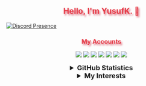 <h2 align="center" style="color:#e63946;text-shadow: 3px 4px 4px rgba(205, 50, 70, 0.7);">Hello, I'm YusufK. 👋</h2>

</div>

[![Discord Presence](https://lanyard-profile-readme.vercel.app/api/466938634583670794)](https://discord.com/users/466938634583670794)  

<h3 align="center" style="color:#e63946;text-shadow: 3px 4px 4px rgba(205, 50, 70, 0.7);">My Accounts</h3>
<p align="center">
<a href="https://discord.com/users/466938634583670794" target"blank_"><img src="https://img.shields.io/badge/discord%20-7289DA.svg?&style=for-the-badge&logo=discord&logoColor=white"></a>
<a href="https://github.com/yusufk0" target"blank_"><img src="https://img.shields.io/badge/GitHub%20-191717.svg?&style=for-the-badge&logo=github&logoColor=white"></a>
<a href="https://www.instagram.com/yusufkstl/" target"blank_"><img src="https://img.shields.io/badge/INSTAGRAM%20-DC3175.svg?&style=for-the-badge&logo=instagram&logoColor=white"></a>
<a href="https://twitter.com/yusufkstll/" target"blank_"><img src="https://img.shields.io/badge/TWİTTER%20-DC3175.svg?&style=for-the-badge&logo=twitter&logoColor=white"></a>
<a href="https://open.spotify.com/user/coy3xk1emd9z97qlezwpezuui" target"blank_"><img src="https://img.shields.io/badge/Spotify%20-1ed760.svg?&style=for-the-badge&logo=spotify&logoColor=white"></a>
<a href="https://steamcommunity.com/id/yyusufbey/" target"blank_"><img src="https://img.shields.io/badge/steam%20-171a21.svg?&style=for-the-badge&logo=steam&logoColor=white"></a>
<a href="https://discord.gg/GY5z6SGpwd" target"blank_"><img src="https://img.shields.io/discord/706851849705095182?style=for-the-badge&color=7289da&label=YusufK&logo=node.js&logoColor=white"></a>
<br>
</p>

<details align="center">
  <summary style="font-weight: bold; font-size: 18px">GitHub Statistics</summary>
<img src="https://github-readme-stats.vercel.app/api?username=yusufk0&show_icons=true&theme=tokyonight" width="%100" height="150px" alt="stats" />
<img src="https://github-readme-stats.vercel.app/api/top-langs/?username=yusufk0&layout=compact&theme=tokyonight" width="%100" height="150px" alt="stats" />
<img src="https://github-profile-trophy.vercel.app/?username=yusufk0&theme=nord" width="%100" height="150px" alt="stats" />
</details>

<details align="center">
  <summary style="font-weight: bold; font-size: 18px">My Interests</summary>
 <code><img height="20" src="https://img.shields.io/badge/JavaScript-F7DF1E?style=for-the-badge&logo=javascript"></code>
   <code><img height="20" src="https://img.shields.io/badge/Node.js-43853D?style=for-the-badge&logo=node.js"></code>
   <code><img height="20" src="https://img.shields.io/badge/Python-14354C?style=for-the-badge&logo=python"></code>
   <code><img height="20" src="https://img.shields.io/badge/HTML-239120?style=for-the-badge&logo=html5"></code>
   <code><img height="20" src="https://raw.githubusercontent.com/github/explore/80688e429a7d4ef2fca1e82350fe8e3517d3494d/topics/css/css.png"></code>
   <code><img height="20" src="https://raw.githubusercontent.com/github/explore/80688e429a7d4ef2fca1e82350fe8e3517d3494d/topics/visual-studio-code/visual-studio-code.png"></code>
</details>
